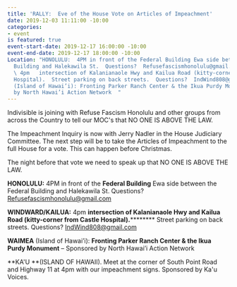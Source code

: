 ```yaml
---
title: 'RALLY:  Eve of the House Vote on Articles of Impeachment'
date: 2019-12-03 11:11:00 -10:00
categories:
- event
is featured: true
event-start-date: 2019-12-17 16:00:00 -10:00
event-end-date: 2019-12-17 18:00:00 -10:00
Location: "HONOLULU:  4PM in front of the Federal Building Ewa side between the Federal
  Building and Halekawila St.  Questions?  Refusefascismhonolulu@gmail.com\n\nWINDWARD/KAILUA:
  \ 4pm   intersection of Kalanianaole Hwy and Kailua Road (kitty-corner from Castle
  Hospital).  Street parking on back streets.  Questions?  IndWind808@gmail.com\n\nWAIMEA
  (Island of Hawai’i): Fronting Parker Ranch Center & the Ikua Purdy Monument – Sponsored
  by North Hawai’i Action Network  "
---
```


Indivisible is joining with Refuse Fascism Honolulu and other groups from across the Country to tell our MOC's that NO ONE IS ABOVE THE LAW.

The Impeachment Inquiry is now with Jerry Nadler in the House Judiciary Committee.  The next step will be to take the Articles of Impeachment to the full House for a vote.  This can happen before Christmas.

The night before that vote we need to speak up that NO ONE IS ABOVE THE LAW.

**HONOLULU:**  4PM in front of the **Federal Building** Ewa side between the Federal Building and Halekawila St.  Questions?  [Refusefascismhonolulu@gmail.com](mailto:refusefascismhonolulu@gmail.com)      

**WINDWARD/KAILUA:** 4pm **intersection of Kalanianaole Hwy and Kailua Road (kitty-corner from Castle Hospital).**********  Street parking on back streets.  Questions?  [IndWind808@gmail.com](mailto:indwind808@gmail.com)                   

**WAIMEA** (Island of Hawai’i): **Fronting Parker Ranch Center & the Ikua Purdy Monument** – Sponsored by North Hawai’i Action Network  

**KA'U **(ISLAND OF HAWAII).  Meet at the corner of South Point Road and Highway 11 at 4pm with our impeachment signs.  Sponsored by Ka'u Voices.